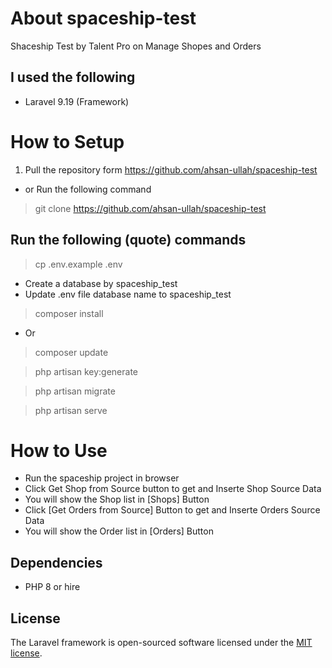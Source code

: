 # About spaceship-test
Shaceship Test by Talent Pro on Manage Shopes and Orders

## I used the following
- Laravel 9.19 (Framework)
# How to Setup
1. Pull the repository form 
https://github.com/ahsan-ullah/spaceship-test
- or Run the following command 
> git clone https://github.com/ahsan-ullah/spaceship-test

## Run the following (quote) commands
> cp .env.example .env

- Create a database by spaceship_test
- Update .env file database name to spaceship_test

> composer install

- Or

> composer update

> php artisan key:generate

> php artisan migrate

> php artisan serve

# How to Use
- Run the spaceship project in browser
- Click Get Shop from Source button to get and Inserte Shop Source Data
- You will show the Shop list in [Shops] Button
- Click [Get Orders from Source] Button to get and Inserte Orders Source Data
- You will show the Order list in [Orders] Button

## Dependencies
- PHP 8 or hire
## License

The Laravel framework is open-sourced software licensed under the [MIT license](https://opensource.org/licenses/MIT).
